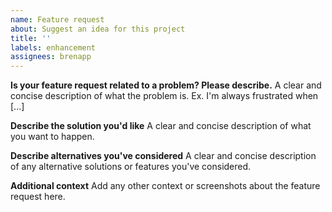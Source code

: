 ```yaml
---
name: Feature request
about: Suggest an idea for this project
title: ''
labels: enhancement
assignees: brenapp
---
```


**Is your feature request related to a problem? Please describe.** A clear and
concise description of what the problem is. Ex. I'm always frustrated when [...]

**Describe the solution you'd like** A clear and concise description of what you
want to happen.

**Describe alternatives you've considered** A clear and concise description of
any alternative solutions or features you've considered.

**Additional context** Add any other context or screenshots about the feature
request here.
